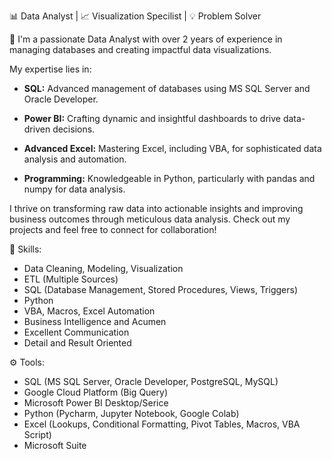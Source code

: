📊 Data Analyst  | 📈 Visualization Specilist | 💡 Problem Solver


👋 I'm a passionate Data Analyst with over 2 years of experience in managing databases and creating impactful data visualizations. 

My expertise lies in:

- **SQL:** Advanced management of databases using MS SQL Server and Oracle Developer.

- **Power BI:** Crafting dynamic and insightful dashboards to drive data-driven decisions.

- **Advanced Excel:** Mastering Excel, including VBA, for sophisticated data analysis and automation.

- **Programming:** Knowledgeable in Python, particularly with pandas and numpy for data analysis.

I thrive on transforming raw data into actionable insights and improving business outcomes through meticulous data analysis. Check out my projects and feel free to connect for collaboration!

🔬 Skills:
  - Data Cleaning, Modeling, Visualization
  - ETL (Multiple Sources)
  - SQL (Database Management, Stored Procedures, Views, Triggers) 
  - Python
  - VBA, Macros, Excel Automation
  - Business Intelligence and Acumen
  - Excellent Communication
  - Detail and Result Oriented

⚙️ Tools:
  - SQL (MS SQL Server, Oracle Developer, PostgreSQL, MySQL)
  - Google Cloud Platform (Big Query)
  - Microsoft Power BI Desktop/Serice
  - Python (Pycharm, Jupyter Notebook, Google Colab)
  - Excel (Lookups, Conditional Formatting, Pivot Tables, Macros, VBA Script)
  - Microsoft Suite


